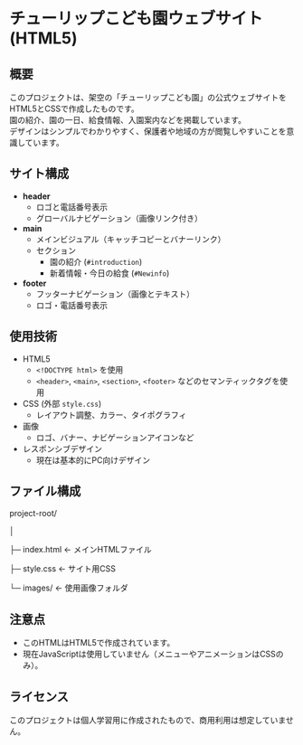 # チューリップこども園ウェブサイト (HTML5)

## 概要
このプロジェクトは、架空の「チューリップこども園」の公式ウェブサイトをHTML5とCSSで作成したものです。  
園の紹介、園の一日、給食情報、入園案内などを掲載しています。  
デザインはシンプルでわかりやすく、保護者や地域の方が閲覧しやすいことを意識しています。

## サイト構成
- **header**  
  - ロゴと電話番号表示
  - グローバルナビゲーション（画像リンク付き）
- **main**
  - メインビジュアル（キャッチコピーとバナーリンク）
  - セクション
    - 園の紹介 (`#introduction`)
    - 新着情報・今日の給食 (`#Newinfo`)
- **footer**
  - フッターナビゲーション（画像とテキスト）
  - ロゴ・電話番号表示

## 使用技術
- HTML5
  - `<!DOCTYPE html>` を使用
  - `<header>`, `<main>`, `<section>`, `<footer>` などのセマンティックタグを使用
- CSS (外部 `style.css`)
  - レイアウト調整、カラー、タイポグラフィ
- 画像
  - ロゴ、バナー、ナビゲーションアイコンなど
- レスポンシブデザイン
  - 現在は基本的にPC向けデザイン

## ファイル構成
project-root/

│

├─ index.html ← メインHTMLファイル

├─ style.css ← サイト用CSS

└─ images/ ← 使用画像フォルダ


## 注意点
- このHTMLはHTML5で作成されています。
- 現在JavaScriptは使用していません（メニューやアニメーションはCSSのみ）。


## ライセンス
このプロジェクトは個人学習用に作成されたもので、商用利用は想定していません。
